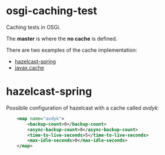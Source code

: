 # osgi-caching-test
Caching tests in OSGi.

The __master__ is where the __no cache__ is defined.

There are two examples of the cache implementation:

* [hazelcast-spring](https://github.com/avdyk/osgi-caching-test/tree/hazelcast-spring)
* [javax.cache](https://github.com/avdyk/osgi-caching-test/tree/javax.cache)

# hazelcast-spring

Possibile configuration of hazelcast with a cache called _avdyk_:

```xml
    <map name="avdyk">
        <backup-count>0</backup-count>
        <async-backup-count>0</async-backup-count>
        <time-to-live-seconds>5</time-to-live-seconds>
        <max-idle-seconds>0</max-idle-seconds>
    </map>

```
